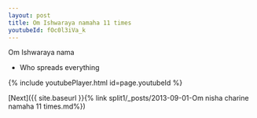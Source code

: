 ```yaml
---
layout: post
title: Om Ishwaraya namaha 11 times
youtubeId: fOc0l3iVa_k
---
```

 
 
Om Ishwaraya nama 
 
 -  Who spreads everything 
 
  
 
  
 
 
 
 
 
 


{% include youtubePlayer.html id=page.youtubeId %}
 
[Next]({{ site.baseurl }}{% link  split1/_posts/2013-09-01-Om nisha charine namaha 11 times.md%})
 
